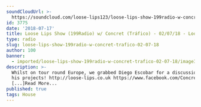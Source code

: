```yaml
---
soundCloudUrl: >-
  https://soundcloud.com/loose-lips123/loose-lips-show-199radio-w-concret-trafico-040718
id: 3775
date: '2018-07-17'
title: Loose Lips Show (199Radio) w/ Concret (Tráfico) - 02/07/18 - Loose Lips
type: radio
slug: loose-lips-show-199radio-w-concret-trafico-02-07-18
author: 100
banner:
  - imported/loose-lips-show-199radio-w-concret-trafico-02-07-18/image3775.jpeg
description: >-
  Whilst on tour round Europe, we grabbed Diego Escobar for a discussion of all
  his projects! http://loose-lips.co.uk https://www.facebook.com/Concretmusic
  [...]Read More...
published: true
tags: House
---
```

